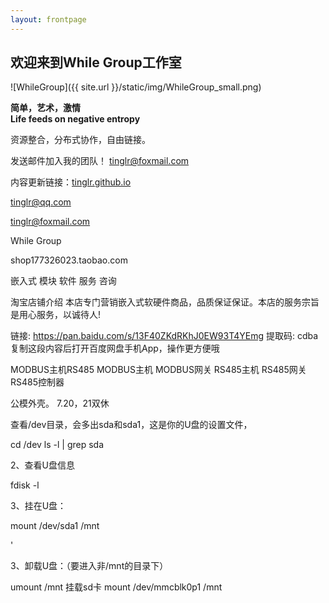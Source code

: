 ```yaml
---
layout: frontpage
---
```


## 欢迎来到While Group工作室

![WhileGroup]({{ site.url }}/static/img/WhileGroup_small.png)<br>

**简单，艺术，激情**<br>
**Life feeds on negative entropy**<br>

资源整合，分布式协作，自由链接。<br>

发送邮件加入我的团队！
tinglr@foxmail.com<br>

内容更新链接：[tinglr.github.io](https://github.com/tinglr/tinglr.github.io)<br>



tinglr@qq.com

tinglr@foxmail.com

While Group

shop177326023.taobao.com

嵌入式 模块 软件 服务 咨询

淘宝店铺介绍
本店专门营销嵌入式软硬件商品，品质保证保证。本店的服务宗旨是用心服务，以诚待人!

链接: https://pan.baidu.com/s/13F40ZKdRKhJ0EW93T4YEmg 提取码: cdba 复制这段内容后打开百度网盘手机App，操作更方便哦


MODBUS主机RS485 MODBUS主机 MODBUS网关 RS485主机 RS485网关 RS485控制器

公模外壳。
7.20，21双休


查看/dev目录，会多出sda和sda1，这是你的U盘的设置文件，

cd /dev
ls -l | grep sda






2、查看U盘信息

fdisk -l






3、挂在U盘：

mount /dev/sda1 /mnt

'




3、卸载U盘：（要进入非/mnt的目录下）

umount /mnt
挂载sd卡  mount /dev/mmcblk0p1 /mnt
